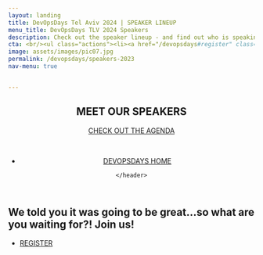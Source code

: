 ```yaml
---
layout: landing
title: DevOpsDays Tel Aviv 2024 | SPEAKER LINEUP 
menu_title: DevOpsDays TLV 2024 Speakers
description: Check out the speaker lineup - and find out who is speaking at DevOpsDays TLV 2022 with Cloud Native & OSS Day! 
cta: <br/><ul class="actions"><li><a href="/devopsdays#register" class="button special fit" target="_blank"> REGISTER NOW</a></li></ul>&nbsp;<ul class="actions"><li><a href="/devopsdays" class="button fit"><span class="icon alt fa-home"></span> BACK TO DEVOPSDAYS </a></li></ul>
image: assets/images/pic07.jpg
permalink: /devopsdays/speakers-2023
nav-menu: true


---
```


<!-- Main -->
<div id="main" class="alt">

<!-- One -->
<section id="one">
	<div class="inner">
		<header class="major">
			<h1>MEET OUR SPEAKERS</h1> 
                <a href="/devopsdays/agenda-2023" class="button next scrolly">CHECK OUT THE AGENDA</a>
				<br/>
				<p>&nbsp;</p>
		 <ul class="actions"><li><a href="/devopsdays" class="button fit"><span class="icon alt fa-home"></span> DEVOPSDAYS HOME </a></li></ul>

	</header>
               

<script type="text/javascript" src="https://sessionize.com/api/v2/dhotxgef/view/SpeakerWall"></script>

</div>

<div class="inner">
			<h2>We told you it was going to be great...so what are you waiting for?! Join us!</h2>
<ul class="actions">
                    <li><a href="/devopsdays#register" class="button next">REGISTER</a></li>
                </ul>

</div>

